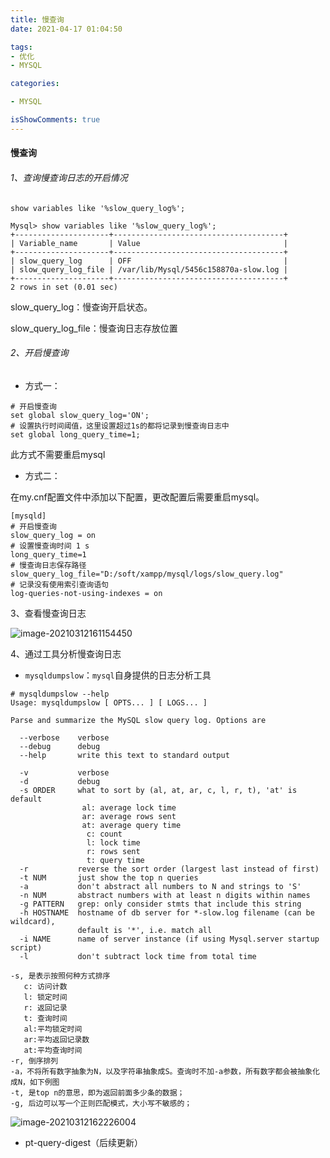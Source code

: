 ```yaml
---
title: 慢查询
date: 2021-04-17 01:04:50

tags:
- 优化
- MYSQL

categories:

- MYSQL

isShowComments: true
---
```


#### 慢查询

###### 1、查询慢查询日志的开启情况

`show variables like '%slow_query_log%';`

```shell
Mysql> show variables like '%slow_query_log%';
+---------------------+--------------------------------------+
| Variable_name       | Value                                |
+---------------------+--------------------------------------+
| slow_query_log      | OFF                                  |
| slow_query_log_file | /var/lib/Mysql/5456c158870a-slow.log |
+---------------------+--------------------------------------+
2 rows in set (0.01 sec)
```

slow_query_log：慢查询开启状态。

slow_query_log_file：慢查询日志存放位置

###### 2、开启慢查询

- 方式一：

```shell
# 开启慢查询
set global slow_query_log='ON';
# 设置执行时间阈值，这里设置超过1s的都将记录到慢查询日志中
set global long_query_time=1;
```

此方式不需要重启mysql

- 方式二：

在my.cnf配置文件中添加以下配置，更改配置后需要重启mysql。

```shell
[mysqld]
# 开启慢查询
slow_query_log = on
# 设置慢查询时间 1 s
long_query_time=1
# 慢查询日志保存路径
slow_query_log_file="D:/soft/xampp/mysql/logs/slow_query.log" 
# 记录没有使用索引查询语句
log-queries-not-using-indexes = on
```

3、查看慢查询日志

![image-20210312161154450](https://markdown-1301775995.cos.ap-nanjing.myqcloud.com/image-20210312161154450.png)

4、通过工具分析慢查询日志

- `mysqldumpslow`：`mysql`自身提供的日志分析工具

```shell
# mysqldumpslow --help
Usage: mysqldumpslow [ OPTS... ] [ LOGS... ]

Parse and summarize the MySQL slow query log. Options are

  --verbose    verbose
  --debug      debug
  --help       write this text to standard output

  -v           verbose
  -d           debug
  -s ORDER     what to sort by (al, at, ar, c, l, r, t), 'at' is default
                al: average lock time
                ar: average rows sent
                at: average query time
                 c: count
                 l: lock time
                 r: rows sent
                 t: query time
  -r           reverse the sort order (largest last instead of first)
  -t NUM       just show the top n queries
  -a           don't abstract all numbers to N and strings to 'S'
  -n NUM       abstract numbers with at least n digits within names
  -g PATTERN   grep: only consider stmts that include this string
  -h HOSTNAME  hostname of db server for *-slow.log filename (can be wildcard),
               default is '*', i.e. match all
  -i NAME      name of server instance (if using Mysql.server startup script)
  -l           don't subtract lock time from total time
```

```shell
-s, 是表示按照何种方式排序
   c: 访问计数
   l: 锁定时间
   r: 返回记录
   t: 查询时间
   al:平均锁定时间
   ar:平均返回记录数
   at:平均查询时间
-r, 倒序排列
-a，不将所有数字抽象为N，以及字符串抽象成S。查询时不加-a参数，所有数字都会被抽象化成N，如下例图
-t, 是top n的意思，即为返回前面多少条的数据；
-g, 后边可以写一个正则匹配模式，大小写不敏感的；
```

![image-20210312162226004](https://markdown-1301775995.cos.ap-nanjing.myqcloud.com/image-20210312162226004.png)

- pt-query-digest（后续更新）

